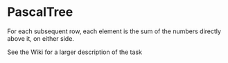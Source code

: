 # PascalTree

For each subsequent row, each element is the sum of the numbers directly above it, on either side.

See the Wiki for a larger description of the task

